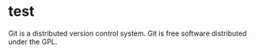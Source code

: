 # test
Git is a distributed  version control system.
Git is free software distributed under the GPL.
